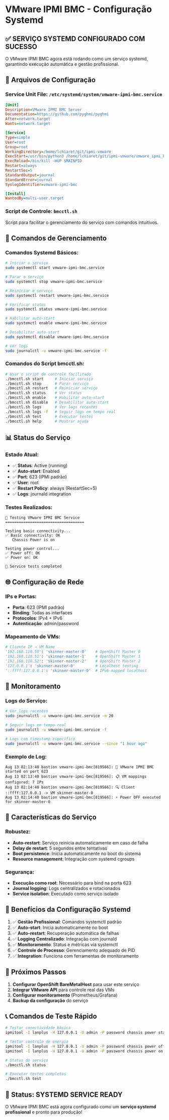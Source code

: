 # VMware IPMI BMC - Configuração Systemd

## ✅ SERVIÇO SYSTEMD CONFIGURADO COM SUCESSO

O VMware IPMI BMC agora está rodando como um serviço systemd, garantindo execução automática e gestão profissional.

## 📁 Arquivos de Configuração

### Service Unit File: `/etc/systemd/system/vmware-ipmi-bmc.service`
```ini
[Unit]
Description=VMware IPMI BMC Server
Documentation=https://github.com/pyghmi/pyghmi
After=network.target
Wants=network.target

[Service]
Type=simple
User=root
Group=root
WorkingDirectory=/home/lchiaret/git/ipmi-vmware
ExecStart=/usr/bin/python3 /home/lchiaret/git/ipmi-vmware/vmware_ipmi_bmc.py
ExecReload=/bin/kill -HUP $MAINPID
Restart=always
RestartSec=5
StandardOutput=journal
StandardError=journal
SyslogIdentifier=vmware-ipmi-bmc

[Install]
WantedBy=multi-user.target
```

### Script de Controle: `bmcctl.sh`
Script para facilitar o gerenciamento do serviço com comandos intuitivos.

## 🔧 Comandos de Gerenciamento

### Comandos Systemd Básicos:
```bash
# Iniciar o serviço
sudo systemctl start vmware-ipmi-bmc.service

# Parar o serviço
sudo systemctl stop vmware-ipmi-bmc.service

# Reiniciar o serviço
sudo systemctl restart vmware-ipmi-bmc.service

# Verificar status
sudo systemctl status vmware-ipmi-bmc.service

# Habilitar auto-start
sudo systemctl enable vmware-ipmi-bmc.service

# Desabilitar auto-start
sudo systemctl disable vmware-ipmi-bmc.service

# Ver logs
sudo journalctl -u vmware-ipmi-bmc.service -f
```

### Comandos do Script bmcctl.sh:
```bash
# Usar o script de controle facilitado
./bmcctl.sh start     # Iniciar serviço
./bmcctl.sh stop      # Parar serviço  
./bmcctl.sh restart   # Reiniciar serviço
./bmcctl.sh status    # Ver status
./bmcctl.sh enable    # Habilitar auto-start
./bmcctl.sh disable   # Desabilitar auto-start
./bmcctl.sh logs      # Ver logs recentes
./bmcctl.sh logs -f   # Seguir logs em tempo real
./bmcctl.sh test      # Executar testes
./bmcctl.sh help      # Mostrar ajuda
```

## 📊 Status do Serviço

### Estado Atual:
- ✅ **Status**: Active (running)
- ✅ **Auto-start**: Enabled
- ✅ **Port**: 623 (IPMI padrão)
- ✅ **User**: root
- ✅ **Restart Policy**: always (RestartSec=5)
- ✅ **Logs**: journald integration

### Testes Realizados:
```
🧪 Testing VMware IPMI BMC Service
===================================

Testing basic connectivity...
✅ Basic connectivity: OK
   Chassis Power is on

Testing power control...
✅ Power off: OK
✅ Power on: OK

🎉 Service tests completed
```

## 🌐 Configuração de Rede

### IPs e Portas:
- **Porta**: 623 (IPMI padrão)
- **Binding**: Todas as interfaces
- **Protocolos**: IPv4 + IPv6
- **Autenticação**: admin/password

### Mapeamento de VMs:
```python
# Cliente IP → VM Name
'192.168.110.50': 'skinner-master-0'    # OpenShift Master 0
'192.168.110.51': 'skinner-master-1'    # OpenShift Master 1  
'192.168.110.52': 'skinner-master-2'    # OpenShift Master 2
'127.0.0.1': 'skinner-master-0'         # Localhost testing
'::ffff:127.0.0.1': 'skinner-master-0'  # IPv6-mapped localhost
```

## 📝 Monitoramento

### Logs do Serviço:
```bash
# Ver logs recentes
sudo journalctl -u vmware-ipmi-bmc.service -n 20

# Seguir logs em tempo real
sudo journalctl -u vmware-ipmi-bmc.service -f

# Logs com timestamp específico
sudo journalctl -u vmware-ipmi-bmc.service --since "1 hour ago"
```

### Exemplo de Log:
```
Aug 13 02:13:40 bastion vmware-ipmi-bmc[819566]: 🚀 VMware IPMI BMC started on port 623
Aug 13 02:13:40 bastion vmware-ipmi-bmc[819566]: 📋 VM mappings configured: 7 IPs
Aug 13 02:14:40 bastion vmware-ipmi-bmc[819566]: 🔍 Client ::ffff:127.0.0.1 -> VM skinner-master-0
Aug 13 02:14:40 bastion vmware-ipmi-bmc[819566]: ⚡ Power OFF executed for skinner-master-0
```

## 🔄 Características do Serviço

### Robustez:
- **Auto-restart**: Serviço reinicia automaticamente em caso de falha
- **Delay de restart**: 5 segundos entre tentativas
- **Boot persistence**: Inicia automaticamente no boot do sistema
- **Resource management**: Integração com systemd cgroups

### Segurança:
- **Execução como root**: Necessário para bind na porta 623
- **Journal logging**: Logs centralizados e rotacionados
- **Service isolation**: Executado como serviço isolado

## 🎯 Benefícios da Configuração Systemd

1. ✅ **Gestão Profissional**: Comandos systemctl padrão
2. ✅ **Auto-start**: Inicia automaticamente no boot
3. ✅ **Auto-restart**: Recuperação automática de falhas
4. ✅ **Logging Centralizado**: Integração com journald
5. ✅ **Monitoramento**: Status e métricas via systemctl
6. ✅ **Controle de Processo**: Gerenciamento adequado de PID
7. ✅ **Integration**: Funciona com ferramentas de monitoramento

## 🚀 Próximos Passos

1. **Configurar OpenShift BareMetalHost** para usar este serviço
2. **Integrar VMware API** para controle real das VMs
3. **Configurar monitoramento** (Prometheus/Grafana)
4. **Backup da configuração** do serviço

## 📞 Comandos de Teste Rápido

```bash
# Testar conectividade básica
ipmitool -I lanplus -H 127.0.0.1 -U admin -P password chassis power status

# Testar controle de energia
ipmitool -I lanplus -H 127.0.0.1 -U admin -P password chassis power off
ipmitool -I lanplus -H 127.0.0.1 -U admin -P password chassis power on

# Status do serviço
./bmcctl.sh status

# Executar testes completos
./bmcctl.sh test
```

## 🎉 Status: **SYSTEMD SERVICE READY**

O VMware IPMI BMC está agora configurado como um **serviço systemd profissional** e pronto para produção!
